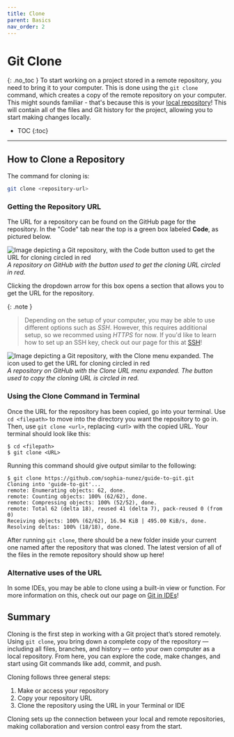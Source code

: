 ```yaml
---
title: Clone
parent: Basics
nav_order: 2
---
```

# Git Clone
{: .no_toc }
To start working on a project stored in a remote repository, you need to bring it to your computer. This is done using the `git clone` command, which creates a copy of the remote repository on your computer. This might sounds familiar - that's because this is your [local repository](https://sophia-nunez.github.io/guide-to-git/docs/basics/#terminology)! This will contain all of the files and Git history for the project, allowing you to start making changes locally.

- TOC
{:toc}

---

## How to Clone a Repository
The command for cloning is:

```bash
git clone <repository-url>
```

### Getting the Repository URL
The URL for a repository can be found on the GitHub page for the repository. In the "Code" tab near the top is a green box labeled **Code**, as pictured below.

![Image depicting a Git repository, with the Code button used to get the URL for cloning circled in red](/guide-to-git/assets/images/Clone-code-button-1.png)
*A repository on GitHub with the button used to get the cloning URL circled in red.*

Clicking the dropdown arrow for this box opens a section that allows you to get the URL for the repository. 

{: .note }
> Depending on the setup of your computer, you may be able to use different options such as *SSH*. However, this requires additional setup, so we recommed using *HTTPS* for now. If you'd like to learn how to set up an SSH key, check out our page for this at [SSH](https://sophia-nunez.github.io/guide-to-git/docs/advanced/)!
  
![Image depicting a Git repository, with the Clone menu expanded. The icon used to get the URL for cloning circled in red](/guide-to-git/assets/images/Clone-url-copy.png)
*A repository on GitHub with the Clone URL menu expanded. The button used to copy the cloning URL is circled in red.*

### Using the Clone Command in Terminal
Once the URL for the repository has been copied, go into your terminal. Use `cd <filepath>` to move into the directory you want the repository to go in. Then, use `git clone <url>`, replacing &lt;url&gt; with the copied URL. Your terminal should look like this:

```terminal
$ cd <filepath>
$ git clone <URL>
```

Running this command should give output similar to the following:

```terminal
$ git clone https://github.com/sophia-nunez/guide-to-git.git
Cloning into 'guide-to-git'...
remote: Enumerating objects: 62, done.
remote: Counting objects: 100% (62/62), done.
remote: Compressing objects: 100% (52/52), done.
remote: Total 62 (delta 18), reused 41 (delta 7), pack-reused 0 (from 0)
Receiving objects: 100% (62/62), 16.94 KiB | 495.00 KiB/s, done.
Resolving deltas: 100% (18/18), done.
```

After running `git clone`, there should be a new folder inside your current one named after the repository that was cloned. The latest version of all of the files in the remote repository should show up here!

### Alternative uses of the URL
In some IDEs, you may be able to clone using a built-in view or function. For more information on this, check out our page on [Git in IDEs](https://sophia-nunez.github.io/guide-to-git/docs/basics/)!

## Summary
Cloning is the first step in working with a Git project that’s stored remotely. Using `git clone`, you bring down a complete copy of the repository — including all files, branches, and history — onto your own computer as a local repository. From here, you can explore the code, make changes, and start using Git commands like add, commit, and push. 

Cloning follows three general steps:
1. Make or access your repository
2. Copy your repository URL
3. Clone the repository using the URL in your Terminal or IDE

Cloning sets up the connection between your local and remote repositories, making collaboration and version control easy from the start.